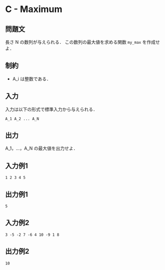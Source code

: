 # C - Maximum

## 問題文

長さ N の数列が与えられる．
この数列の最大値を求める関数 `my_max` を作成せよ．

## 制約

- A_i は整数である．

## 入力

入力は以下の形式で標準入力から与えられる．

```
A_1 A_2 ... A_N
```

## 出力

A_1，...，A_N の最大値を出力せよ．

## 入力例1

```
1 2 3 4 5
```

## 出力例1

```
5
```

## 入力例2

```
3 -5 -2 7 -6 4 10 -9 1 8
```

## 出力例2

```
10
```
